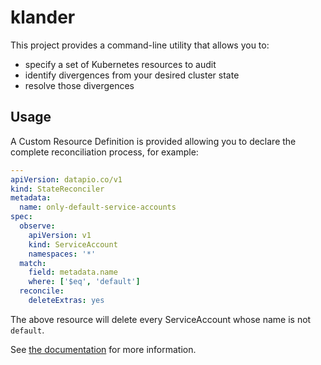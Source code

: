 # klander

This project provides a command-line utility that allows you to:

 - specify a set of Kubernetes resources to audit
 - identify divergences from your desired cluster state
 - resolve those divergences

## Usage

A Custom Resource Definition is provided allowing you to declare the complete
reconciliation process, for example:

```yaml
---
apiVersion: datapio.co/v1
kind: StateReconciler
metadata:
  name: only-default-service-accounts
spec:
  observe:
    apiVersion: v1
    kind: ServiceAccount
    namespaces: '*'
  match:
    field: metadata.name
    where: ['$eq', 'default']
  reconcile:
    deleteExtras: yes
```

The above resource will delete every ServiceAccount whose name is not `default`.

See [the documentation](https://github.com/datapio/klander/wiki) for
more information.
